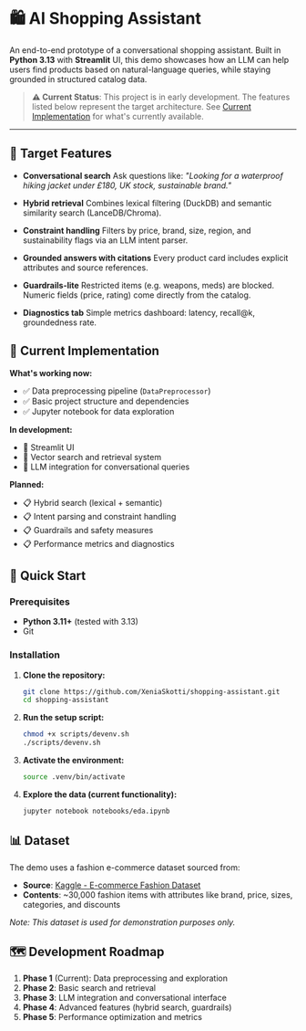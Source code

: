 # 🛍️ AI Shopping Assistant

An end-to-end prototype of a conversational shopping assistant.
Built in **Python 3.13** with **Streamlit** UI, this demo showcases how an LLM can help users find products based on natural-language queries, while staying grounded in structured catalog data.

> **⚠️ Current Status**: This project is in early development. The features listed below represent the target architecture. See [Current Implementation](#current-implementation) for what's currently available.

---

## 🎯 Target Features

- **Conversational search**
  Ask questions like:
  *"Looking for a waterproof hiking jacket under £180, UK stock, sustainable brand."*

- **Hybrid retrieval**
  Combines lexical filtering (DuckDB) and semantic similarity search (LanceDB/Chroma).

- **Constraint handling**
  Filters by price, brand, size, region, and sustainability flags via an LLM intent parser.

- **Grounded answers with citations**
  Every product card includes explicit attributes and source references.

- **Guardrails-lite**
  Restricted items (e.g. weapons, meds) are blocked. Numeric fields (price, rating) come directly from the catalog.

- **Diagnostics tab**
  Simple metrics dashboard: latency, recall@k, groundedness rate.

## 📍 Current Implementation

**What's working now:**
- ✅ Data preprocessing pipeline (`DataPreprocessor`)
- ✅ Basic project structure and dependencies
- ✅ Jupyter notebook for data exploration

**In development:**
- 🚧 Streamlit UI
- 🚧 Vector search and retrieval system
- 🚧 LLM integration for conversational queries

**Planned:**
- 📋 Hybrid search (lexical + semantic)
- 📋 Intent parsing and constraint handling
- 📋 Guardrails and safety measures
- 📋 Performance metrics and diagnostics

## 🚀 Quick Start

### Prerequisites
- **Python 3.11+** (tested with 3.13)
- Git

### Installation

1. **Clone the repository:**
   ```bash
   git clone https://github.com/XeniaSkotti/shopping-assistant.git
   cd shopping-assistant
   ```

2. **Run the setup script:**
   ```bash
   chmod +x scripts/devenv.sh
   ./scripts/devenv.sh
   ```

3. **Activate the environment:**
   ```bash
   source .venv/bin/activate
   ```

4. **Explore the data (current functionality):**
   ```bash
   jupyter notebook notebooks/eda.ipynb
   ```

## 📊 Dataset

The demo uses a fashion e-commerce dataset sourced from:
- **Source**: [Kaggle - E-commerce Fashion Dataset](https://www.kaggle.com/code/tabassumbano/ecommerce-fashion-dataset/)
- **Contents**: ~30,000 fashion items with attributes like brand, price, sizes, categories, and discounts

*Note: This dataset is used for demonstration purposes only.*

## 🗺️ Development Roadmap

1. **Phase 1** (Current): Data preprocessing and exploration
2. **Phase 2**: Basic search and retrieval
3. **Phase 3**: LLM integration and conversational interface
4. **Phase 4**: Advanced features (hybrid search, guardrails)
5. **Phase 5**: Performance optimization and metrics
